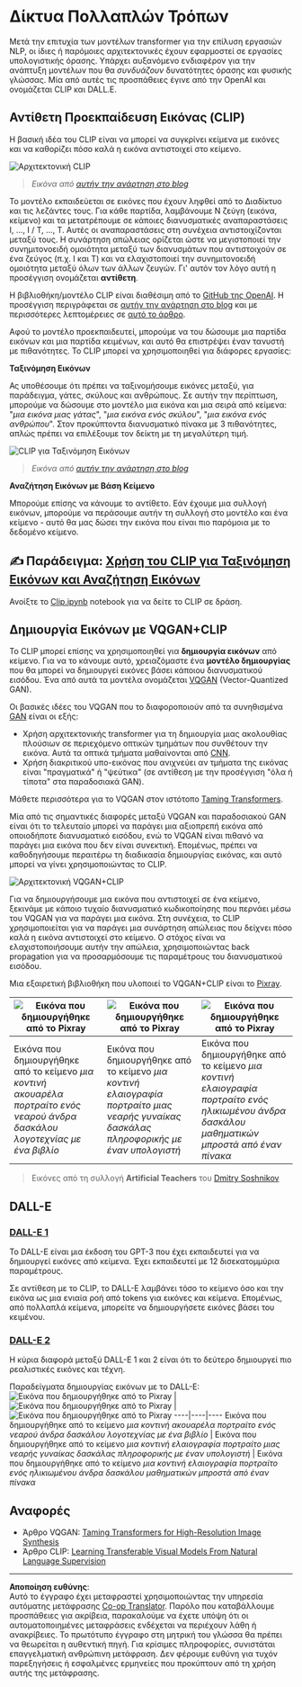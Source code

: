 <!--
CO_OP_TRANSLATOR_METADATA:
{
  "original_hash": "9c592c26aca16ca085d268c732284187",
  "translation_date": "2025-08-29T08:43:54+00:00",
  "source_file": "lessons/X-Extras/X1-MultiModal/README.md",
  "language_code": "el"
}
-->
# Δίκτυα Πολλαπλών Τρόπων

Μετά την επιτυχία των μοντέλων transformer για την επίλυση εργασιών NLP, οι ίδιες ή παρόμοιες αρχιτεκτονικές έχουν εφαρμοστεί σε εργασίες υπολογιστικής όρασης. Υπάρχει αυξανόμενο ενδιαφέρον για την ανάπτυξη μοντέλων που θα *συνδυάζουν* δυνατότητες όρασης και φυσικής γλώσσας. Μία από αυτές τις προσπάθειες έγινε από την OpenAI και ονομάζεται CLIP και DALL.E.

## Αντίθετη Προεκπαίδευση Εικόνας (CLIP)

Η βασική ιδέα του CLIP είναι να μπορεί να συγκρίνει κείμενα με εικόνες και να καθορίζει πόσο καλά η εικόνα αντιστοιχεί στο κείμενο.

![Αρχιτεκτονική CLIP](../../../../../translated_images/clip-arch.b3dbf20b4e8ed8be1c38e2bc6100fd3cc257c33cda4692b301be91f791b13ea7.el.png)

> *Εικόνα από [αυτήν την ανάρτηση στο blog](https://openai.com/blog/clip/)*

Το μοντέλο εκπαιδεύεται σε εικόνες που έχουν ληφθεί από το Διαδίκτυο και τις λεζάντες τους. Για κάθε παρτίδα, λαμβάνουμε N ζεύγη (εικόνα, κείμενο) και τα μετατρέπουμε σε κάποιες διανυσματικές αναπαραστάσεις I, ..., I / T, ..., T. Αυτές οι αναπαραστάσεις στη συνέχεια αντιστοιχίζονται μεταξύ τους. Η συνάρτηση απώλειας ορίζεται ώστε να μεγιστοποιεί την συνημιτονοειδή ομοιότητα μεταξύ των διανυσμάτων που αντιστοιχούν σε ένα ζεύγος (π.χ. I και T) και να ελαχιστοποιεί την συνημιτονοειδή ομοιότητα μεταξύ όλων των άλλων ζευγών. Γι' αυτόν τον λόγο αυτή η προσέγγιση ονομάζεται **αντίθετη**.

Η βιβλιοθήκη/μοντέλο CLIP είναι διαθέσιμη από το [GitHub της OpenAI](https://github.com/openai/CLIP). Η προσέγγιση περιγράφεται σε [αυτήν την ανάρτηση στο blog](https://openai.com/blog/clip/) και με περισσότερες λεπτομέρειες σε [αυτό το άρθρο](https://arxiv.org/pdf/2103.00020.pdf).

Αφού το μοντέλο προεκπαιδευτεί, μπορούμε να του δώσουμε μια παρτίδα εικόνων και μια παρτίδα κειμένων, και αυτό θα επιστρέψει έναν τανυστή με πιθανότητες. Το CLIP μπορεί να χρησιμοποιηθεί για διάφορες εργασίες:

**Ταξινόμηση Εικόνων**

Ας υποθέσουμε ότι πρέπει να ταξινομήσουμε εικόνες μεταξύ, για παράδειγμα, γάτες, σκύλους και ανθρώπους. Σε αυτήν την περίπτωση, μπορούμε να δώσουμε στο μοντέλο μια εικόνα και μια σειρά από κείμενα: "*μια εικόνα μιας γάτας*", "*μια εικόνα ενός σκύλου*", "*μια εικόνα ενός ανθρώπου*". Στον προκύπτοντα διανυσματικό πίνακα με 3 πιθανότητες, απλώς πρέπει να επιλέξουμε τον δείκτη με τη μεγαλύτερη τιμή.

![CLIP για Ταξινόμηση Εικόνων](../../../../../translated_images/clip-class.3af42ef0b2b19369a633df5f20ddf4f5a01d6c8ffa181e9d3a0572c19f919f72.el.png)

> *Εικόνα από [αυτήν την ανάρτηση στο blog](https://openai.com/blog/clip/)*

**Αναζήτηση Εικόνων με Βάση Κείμενο**

Μπορούμε επίσης να κάνουμε το αντίθετο. Εάν έχουμε μια συλλογή εικόνων, μπορούμε να περάσουμε αυτήν τη συλλογή στο μοντέλο και ένα κείμενο - αυτό θα μας δώσει την εικόνα που είναι πιο παρόμοια με το δεδομένο κείμενο.

## ✍️ Παράδειγμα: [Χρήση του CLIP για Ταξινόμηση Εικόνων και Αναζήτηση Εικόνων](Clip.ipynb)

Ανοίξτε το [Clip.ipynb](Clip.ipynb) notebook για να δείτε το CLIP σε δράση.

## Δημιουργία Εικόνων με VQGAN+CLIP

Το CLIP μπορεί επίσης να χρησιμοποιηθεί για **δημιουργία εικόνων** από κείμενο. Για να το κάνουμε αυτό, χρειαζόμαστε ένα **μοντέλο δημιουργίας** που θα μπορεί να δημιουργεί εικόνες βάσει κάποιου διανυσματικού εισόδου. Ένα από αυτά τα μοντέλα ονομάζεται [VQGAN](https://compvis.github.io/taming-transformers/) (Vector-Quantized GAN).

Οι βασικές ιδέες του VQGAN που το διαφοροποιούν από τα συνηθισμένα [GAN](../../4-ComputerVision/10-GANs/README.md) είναι οι εξής:
* Χρήση αρχιτεκτονικής transformer για τη δημιουργία μιας ακολουθίας πλούσιων σε περιεχόμενο οπτικών τμημάτων που συνθέτουν την εικόνα. Αυτά τα οπτικά τμήματα μαθαίνονται από [CNN](../../4-ComputerVision/07-ConvNets/README.md).
* Χρήση διακριτικού υπο-εικόνας που ανιχνεύει αν τμήματα της εικόνας είναι "πραγματικά" ή "ψεύτικα" (σε αντίθεση με την προσέγγιση "όλα ή τίποτα" στα παραδοσιακά GAN).

Μάθετε περισσότερα για το VQGAN στον ιστότοπο [Taming Transformers](https://compvis.github.io/taming-transformers/).

Μία από τις σημαντικές διαφορές μεταξύ VQGAN και παραδοσιακού GAN είναι ότι το τελευταίο μπορεί να παράγει μια αξιοπρεπή εικόνα από οποιοδήποτε διανυσματικό εισόδου, ενώ το VQGAN είναι πιθανό να παράγει μια εικόνα που δεν είναι συνεκτική. Επομένως, πρέπει να καθοδηγήσουμε περαιτέρω τη διαδικασία δημιουργίας εικόνας, και αυτό μπορεί να γίνει χρησιμοποιώντας το CLIP.

![Αρχιτεκτονική VQGAN+CLIP](../../../../../translated_images/vqgan.5027fe05051dfa3101950cfa930303f66e6478b9bd273e83766731796e462d9b.el.png)

Για να δημιουργήσουμε μια εικόνα που αντιστοιχεί σε ένα κείμενο, ξεκινάμε με κάποιο τυχαίο διανυσματικό κωδικοποίησης που περνάει μέσω του VQGAN για να παράγει μια εικόνα. Στη συνέχεια, το CLIP χρησιμοποιείται για να παράγει μια συνάρτηση απώλειας που δείχνει πόσο καλά η εικόνα αντιστοιχεί στο κείμενο. Ο στόχος είναι να ελαχιστοποιήσουμε αυτήν την απώλεια, χρησιμοποιώντας back propagation για να προσαρμόσουμε τις παραμέτρους του διανυσματικού εισόδου.

Μια εξαιρετική βιβλιοθήκη που υλοποιεί το VQGAN+CLIP είναι το [Pixray](http://github.com/pixray/pixray).

![Εικόνα που δημιουργήθηκε από το Pixray](../../../../../translated_images/a_closeup_watercolor_portrait_of_young_male_teacher_of_literature_with_a_book.2384968e9db8a0d09dc96de938b9f95bde8a7e1c721f48f286a7795bf16d56c7.el.png) |  ![Εικόνα που δημιουργήθηκε από το Pixray](../../../../../translated_images/a_closeup_oil_portrait_of_young_female_teacher_of_computer_science_with_a_computer.e0b6495f210a439077e1c32cc8afdf714e634fe24dc78dc5aa45fd2f560b0ed5.el.png) | ![Εικόνα που δημιουργήθηκε από το Pixray](../../../../../translated_images/a_closeup_oil_portrait_of_old_male_teacher_of_math.5362e67aa7fc2683b9d36a613b364deb7454760cd39205623fc1e3938fa133c0.el.png)
----|----|----
Εικόνα που δημιουργήθηκε από το κείμενο *μια κοντινή ακουαρέλα πορτραίτο ενός νεαρού άνδρα δασκάλου λογοτεχνίας με ένα βιβλίο* | Εικόνα που δημιουργήθηκε από το κείμενο *μια κοντινή ελαιογραφία πορτραίτο μιας νεαρής γυναίκας δασκάλας πληροφορικής με έναν υπολογιστή* | Εικόνα που δημιουργήθηκε από το κείμενο *μια κοντινή ελαιογραφία πορτραίτο ενός ηλικιωμένου άνδρα δασκάλου μαθηματικών μπροστά από έναν πίνακα*

> Εικόνες από τη συλλογή **Artificial Teachers** του [Dmitry Soshnikov](http://soshnikov.com)

## DALL-E
### [DALL-E 1](https://openai.com/research/dall-e)
Το DALL-E είναι μια έκδοση του GPT-3 που έχει εκπαιδευτεί για να δημιουργεί εικόνες από κείμενα. Έχει εκπαιδευτεί με 12 δισεκατομμύρια παραμέτρους.

Σε αντίθεση με το CLIP, το DALL-E λαμβάνει τόσο το κείμενο όσο και την εικόνα ως μια ενιαία ροή από tokens για εικόνες και κείμενα. Επομένως, από πολλαπλά κείμενα, μπορείτε να δημιουργήσετε εικόνες βάσει του κειμένου.

### [DALL-E 2](https://openai.com/dall-e-2)
Η κύρια διαφορά μεταξύ DALL-E 1 και 2 είναι ότι το δεύτερο δημιουργεί πιο ρεαλιστικές εικόνες και τέχνη.

Παραδείγματα δημιουργίας εικόνων με το DALL-E:
![Εικόνα που δημιουργήθηκε από το Pixray](../../../../../translated_images/DALL·E%202023-06-20%2015.56.56%20-%20a%20closeup%20watercolor%20portrait%20of%20young%20male%20teacher%20of%20literature%20with%20a%20book.6c235e8271d9ed10ce985d86aeb241a58518958647973af136912116b9518fce.el.png) |  ![Εικόνα που δημιουργήθηκε από το Pixray](../../../../../translated_images/DALL·E%202023-06-20%2015.57.43%20-%20a%20closeup%20oil%20portrait%20of%20young%20female%20teacher%20of%20computer%20science%20with%20a%20computer.f21dc4166340b6c8b4d1cb57efd1e22127407f9b28c9ac7afe11344065369e64.el.png) | ![Εικόνα που δημιουργήθηκε από το Pixray](../../../../../translated_images/DALL·E%202023-06-20%2015.58.42%20-%20%20a%20closeup%20oil%20portrait%20of%20old%20male%20teacher%20of%20mathematics%20in%20front%20of%20blackboard.d331c2dfbdc3f7c46aa65c0809066f5e7ed4b49609cd259852e760df21051e4a.el.png)
----|----|----
Εικόνα που δημιουργήθηκε από το κείμενο *μια κοντινή ακουαρέλα πορτραίτο ενός νεαρού άνδρα δασκάλου λογοτεχνίας με ένα βιβλίο* | Εικόνα που δημιουργήθηκε από το κείμενο *μια κοντινή ελαιογραφία πορτραίτο μιας νεαρής γυναίκας δασκάλας πληροφορικής με έναν υπολογιστή* | Εικόνα που δημιουργήθηκε από το κείμενο *μια κοντινή ελαιογραφία πορτραίτο ενός ηλικιωμένου άνδρα δασκάλου μαθηματικών μπροστά από έναν πίνακα*

## Αναφορές

* Άρθρο VQGAN: [Taming Transformers for High-Resolution Image Synthesis](https://compvis.github.io/taming-transformers/paper/paper.pdf)
* Άρθρο CLIP: [Learning Transferable Visual Models From Natural Language Supervision](https://arxiv.org/pdf/2103.00020.pdf)

---

**Αποποίηση ευθύνης**:  
Αυτό το έγγραφο έχει μεταφραστεί χρησιμοποιώντας την υπηρεσία αυτόματης μετάφρασης [Co-op Translator](https://github.com/Azure/co-op-translator). Παρόλο που καταβάλλουμε προσπάθειες για ακρίβεια, παρακαλούμε να έχετε υπόψη ότι οι αυτοματοποιημένες μεταφράσεις ενδέχεται να περιέχουν λάθη ή ανακρίβειες. Το πρωτότυπο έγγραφο στη μητρική του γλώσσα θα πρέπει να θεωρείται η αυθεντική πηγή. Για κρίσιμες πληροφορίες, συνιστάται επαγγελματική ανθρώπινη μετάφραση. Δεν φέρουμε ευθύνη για τυχόν παρεξηγήσεις ή εσφαλμένες ερμηνείες που προκύπτουν από τη χρήση αυτής της μετάφρασης.